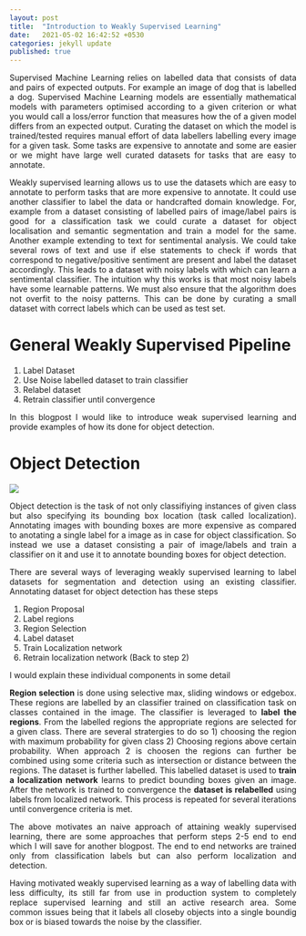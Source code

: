 ```yaml
---
layout: post
title:  "Introduction to Weakly Supervised Learning"
date:   2021-05-02 16:42:52 +0530
categories: jekyll update
published: true
---
```



<p style="text-align:justify">Supervised Machine Learning relies on labelled data that consists of data and pairs of expected outputs. For example an image of dog that is labelled a dog.
Supervised Machine Learning models are essentially mathematical models with parameters optimised according to a given criterion or what you would call a loss/error function
that measures how the of a given model differs from an expected output. Curating the dataset on which the model is trained/tested requires manual effort of
data labellers labelling every image for a given task. Some tasks are expensive to annotate and some are easier or we might have large well curated datasets for tasks that are easy to
annotate. </p>
<p style="text-align:justify">
Weakly supervised learning allows us to use the datasets which are easy to annotate to perform tasks that are more expensive to annotate. It could use another classifier to label the data or handcrafted domain knowledge.
For, example from a dataset consisting of labelled pairs of image/label pairs  is good for a classification task we could curate a dataset for object localisation and semantic segmentation and train a model for the same. Another example extending to text for sentimental analysis.
We could take several rows of text and use if else statements to check if words that correspond to negative/positive sentiment are present and label the dataset accordingly.
This leads to a dataset with noisy labels with
  which can learn a sentimental classifier. The intuition why this works is that most noisy labels have some learnable patterns.
We must also ensure that the algorithm does not overfit to the noisy patterns. This can be done by curating a small dataset with correct labels which can be used as test set.
</p>

<h1>General Weakly Supervised Pipeline</h1>

1.  Label Dataset
2.  Use Noise labelled dataset to train classifier
3.  Relabel dataset
4.  Retrain classifier until convergence

<p style="text-align:justify">In this blogpost I would like to introduce weak supervised learning and provide examples of how its done for object detection.</p>

<h1>Object Detection</h1>

<img src="{{site.baseurl}}/assets/Weak1.jpeg">

<p style="text-align:justify">Object detection is the task of not only classifiying instances of given class but also specifying its bounding box location (task called localization). Annotating
images with bounding boxes are more expensive as compared to anotating a single label for a image as in case for object classification. So instead we use a dataset consisting a pair of image/labels and train a classifier on it and use it to annotate bounding boxes for object detection. </p>

<p style="text-align:justify">There are several ways of leveraging weakly supervised learning to label datasets for segmentation and detection using an existing classifier. Annotating dataset for object detection has these steps </p>

1.  Region Proposal
2.  Label regions
3.  Region Selection
4.  Label dataset
5.  Train Localization network
6.  Retrain localization network (Back to step 2)

<p style="text-align:justify">I would explain these individual components in some detail

<p style="text-align:justify"><b>Region selection</b> is done using selective max, sliding windows or edgebox. These regions are labelled by an classifier trained on classification task on classes contained in the image.
  The classifier is leveraged to <b>label the regions</b>. From the labelled regions the appropriate regions are selected for a given class. There are several stratergies to do so 1) choosing the region with maximum probability for given class 2) Choosing regions above certain probability. When approach 2 is choosen the regions can further be combined using some criteria such as intersection or distance between the regions. The dataset is further labelled. This labelled dataset is used to <b>train a localization network</b> learns to predict bounding boxes given an image. After the network is trained to convergence the <b>dataset is relabelled</b> using labels from localized network. This process is repeated for several iterations until convergence criteria is met. </p>

<p style="text-align:justify">The above motivates an naive approach of attaining weakly supervised learning, there are some approaches that perform steps 2-5 end to end which I will save for another blogpost. The end to end networks are trained only from classification labels but can also perform localization and detection. </p>

<p style="text-align:justify">Having motivated weakly supervised learning as a way of labelling data with less difficulty, its still far from use in production system to completely replace supervised learning and still an active research area. Some common issues being that it labels all closeby objects into a single boundig box or is biased towards the noise by the classifier.</p>
